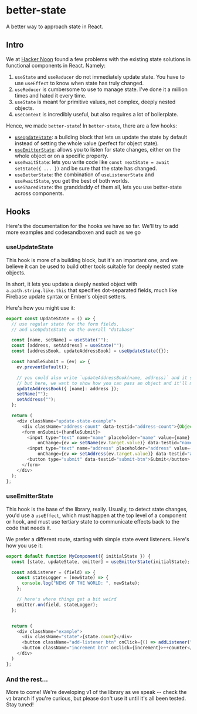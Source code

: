 # better-state

A better way to approach state in React.

## Intro

We at [Hacker Noon](https://hackernoon.com/?ref=github.com) found a few problems with the existing state solutions in functional components in React. Namely:

1. `useState` and `useReducer` do not immediately update state. You have to use `useEffect` to know when state has truly changed.
2. `useReducer` is cumbersome to use to manage state. I've done it a million times and hated it every time.
3. `useState` is meant for primitive values, not complex, deeply nested objects.
4. `useContext` is incredibly useful, but also requires a lot of boilerplate.

Hence, we made `better-state`! In `better-state`, there are a few hooks:

- [`useUpdateState`](#useupdatestate): a building block that lets us update the state by default instead of setting the whole value (perfect for object state).
- [`useEmitterState`](#useemitterstate): allows you to listen for state changes, either on the whole object or on a specific property.
- `useAwaitState`: lets you write code like `const nextState = await setState({ ... })` and be sure that the state has changed.
- `useBetterState`: the combination of `useListenerState` and `useAwaitState`, you get the best of both worlds.
- `useSharedState`: the granddaddy of them all, lets you use better-state across components.

## Hooks

Here's the documentation for the hooks we have so far. We'll try to add more examples and codesandboxen and such as we go

### useUpdateState

This hook is more of a building block, but it's an important one, and we believe it can be used to build other tools suitable for deeply nested state objects.

In short, it lets you update a deeply nested object with `a.path.string.like.this` that specifies dot-separated fields, much like Firebase update syntax or Ember's object setters.

Here's how you might use it:

```javascript
export const UpdateState = () => {
  // use regular state for the form fields,
  // and useUpdateState on the overall "database"

  const [name, setName] = useState("");
  const [address, setAddress] = useState("");
  const [addressBook, updateAddressBook] = useUpdateState({});

  const handleSubmit = (ev) => {
    ev.preventDefault();

    // you could also write `updateAddressBook(name, address)` and it should "just work"
    // but here, we want to show how you can pass an object and it'll merge w/ current state
    updateAddressBook({ [name]: address });
    setName("");
    setAddress("");
  };

  return (
    <div className="update-state-example">
      <div className="address-count" data-testid="address-count">{Object.keys(addressBook).length}</div>
      <form onSubmit={handleSubmit}>
        <input type="text" name="name" placeholder="name" value={name}
            onChange={ev => setName(ev.target.value)} data-testid="name" />
        <input type="text" name="address" placeholder="address" value={address} 
            onChange={ev => setAddress(ev.target.value)} data-testid="address" />
        <button type="submit" data-testid="submit-btn">Submit</button>
      </form>
    </div>
  );
};
```

### useEmitterState

This hook is the base of the library, really. Usually, to detect state changes, you'd use a `useEffect`, which must happen at the top level of a component or hook, and must use tertiary state to communicate effects back to the code that needs it.

We prefer a different route, starting with simple state event listeners. Here's how you use it:

```javascript
export default function MyComponent({ initialState }) {
  const [state, updateState, emitter] = useEmitterState(initialState);  // uses updateState under the hood

  const addListener = (field) => {
    const stateLogger = (newState) => {
      console.log("NEWS OF THE WORLD: ", newState);
    };

    // here's where things get a bit weird
    emitter.on(field, stateLogger);
  };


  return (
    <div className="example">
      <div className="state">{state.count}</div>
      <button className="add-listener btn" onClick={() => addListener("count")}>Add Logger</button>
      <button className="increment btn" onClick={increment}>++counter</button>
    </div>
  )
};
```

### And the rest...

More to come! We're developing v1 of the library as we speak -- check the `v1` branch if you're curious, but please don't use it until it's all been tested. Stay tuned!

